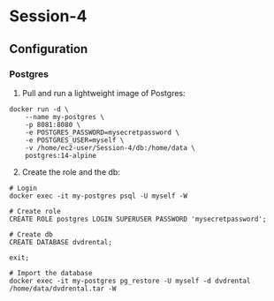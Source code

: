 # Session-4

## Configuration

### Postgres

1. Pull and run a lightweight image of Postgres:
```
docker run -d \
    --name my-postgres \
    -p 8081:8080 \
    -e POSTGRES_PASSWORD=mysecretpassword \
    -e POSTGRES_USER=myself \
    -v /home/ec2-user/Session-4/db:/home/data \
    postgres:14-alpine
```
2. Create the role and the db:

```
# Login
docker exec -it my-postgres psql -U myself -W

# Create role
CREATE ROLE postgres LOGIN SUPERUSER PASSWORD 'mysecretpassword';

# Create db
CREATE DATABASE dvdrental;

exit;

# Import the database
docker exec -it my-postgres pg_restore -U myself -d dvdrental /home/data/dvdrental.tar -W

```
